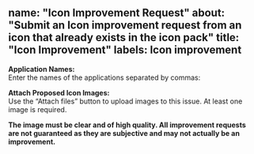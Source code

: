 name: "Icon Improvement Request"
about: "Submit an Icon improvement request from an icon that already exists in the icon pack"
title: "Icon Improvement"
labels: Icon improvement
---

**Application Names:**  
Enter the names of the applications separated by commas:

**Attach Proposed Icon Images:**  
Use the “Attach files” button to upload images to this issue. At least one image is required.

**The image must be clear and of high quality. All improvement requests are not guaranteed as they are subjective and may not actually be an improvement.**
